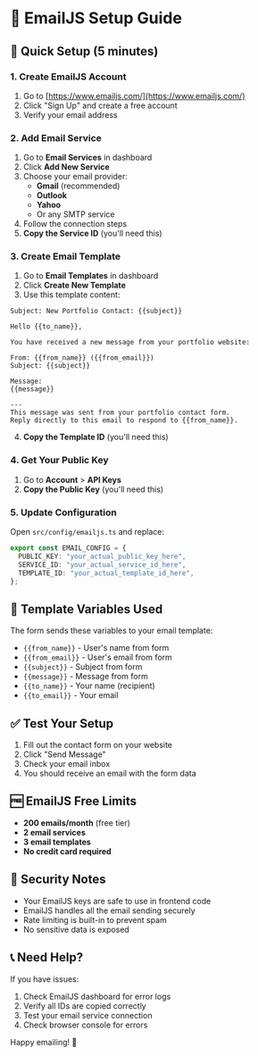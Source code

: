 # 📧 EmailJS Setup Guide

## 🚀 Quick Setup (5 minutes)

### 1. Create EmailJS Account
1. Go to [https://www.emailjs.com/](https://www.emailjs.com/)
2. Click "Sign Up" and create a free account
3. Verify your email address

### 2. Add Email Service
1. Go to **Email Services** in dashboard
2. Click **Add New Service**
3. Choose your email provider:
   - **Gmail** (recommended)
   - **Outlook**
   - **Yahoo**
   - Or any SMTP service
4. Follow the connection steps
5. **Copy the Service ID** (you'll need this)

### 3. Create Email Template
1. Go to **Email Templates** in dashboard
2. Click **Create New Template**
3. Use this template content:

```
Subject: New Portfolio Contact: {{subject}}

Hello {{to_name}},

You have received a new message from your portfolio website:

From: {{from_name}} ({{from_email}})
Subject: {{subject}}

Message:
{{message}}

---
This message was sent from your portfolio contact form.
Reply directly to this email to respond to {{from_name}}.
```

4. **Copy the Template ID** (you'll need this)

### 4. Get Your Public Key
1. Go to **Account** > **API Keys**
2. **Copy the Public Key** (you'll need this)

### 5. Update Configuration
Open `src/config/emailjs.ts` and replace:

```typescript
export const EMAIL_CONFIG = {
  PUBLIC_KEY: "your_actual_public_key_here",
  SERVICE_ID: "your_actual_service_id_here", 
  TEMPLATE_ID: "your_actual_template_id_here",
};
```

## 🔧 Template Variables Used

The form sends these variables to your email template:

- `{{from_name}}` - User's name from form
- `{{from_email}}` - User's email from form  
- `{{subject}}` - Subject from form
- `{{message}}` - Message from form
- `{{to_name}}` - Your name (recipient)
- `{{to_email}}` - Your email

## ✅ Test Your Setup

1. Fill out the contact form on your website
2. Click "Send Message"
3. Check your email inbox
4. You should receive an email with the form data

## 🆓 EmailJS Free Limits

- **200 emails/month** (free tier)
- **2 email services**
- **3 email templates**
- **No credit card required**

## 🚨 Security Notes

- Your EmailJS keys are safe to use in frontend code
- EmailJS handles all the email sending securely
- Rate limiting is built-in to prevent spam
- No sensitive data is exposed

## 📞 Need Help?

If you have issues:
1. Check EmailJS dashboard for error logs
2. Verify all IDs are copied correctly
3. Test your email service connection
4. Check browser console for errors

Happy emailing! 🎉
